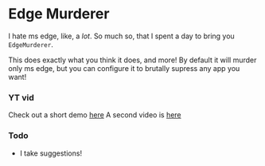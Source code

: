 # Edge Murderer
I hate ms edge, like, a *lot*. So much so, that I spent a day to bring you `EdgeMurderer`.

This does exactly what you think it does, and more! By default it will murder only ms edge, but you can configure it to brutally supress any app you want!

### YT vid
Check out a short demo [here](https://youtu.be/WrKcuZmqNyU)
A second video is [here](https://youtu.be/jNNuB4FBpDM)

### Todo
- I take suggestions!
